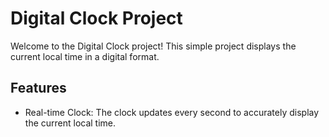 # Digital Clock Project

Welcome to the Digital Clock project! This simple project displays the current local time in a digital format. 

## Features

- Real-time Clock: The clock updates every second to accurately display the current local time.
